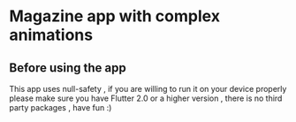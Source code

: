 # Magazine app with complex animations
<h2>Before using the app</h2>
  <p>This app uses null-safety , if you are willing to run it on your device properly please make sure you have Flutter 2.0 or a higher version , there is no third party packages , have fun :)</p>
